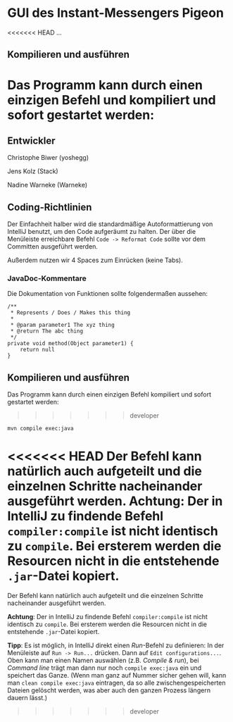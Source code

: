 # GUI des Instant-Messengers Pigeon

<<<<<<< HEAD
...

## Kompilieren und ausführen

Das Programm kann durch einen einzigen Befehl und kompiliert und sofort gestartet werden:
=======
## Entwickler

Christophe Biwer (yoshegg)

Jens Kolz (Stack)

Nadine Warneke (Warneke)

## Coding-Richtlinien

Der Einfachheit halber wird die standardmäßige Autoformattierung von IntelliJ benutzt, um den Code aufgeräumt zu halten. Der über die Menüleiste erreichbare Befehl `Code -> Reformat Code` sollte vor dem Committen ausgeführt werden. 

Außerdem nutzen wir 4 Spaces zum Einrücken (keine Tabs).

### JavaDoc-Kommentare

Die Dokumentation von Funktionen sollte folgendermaßen aussehen:

```
/**
 * Represents / Does / Makes this thing
 * 
 * @param parameter1 The xyz thing
 * @return The abc thing
 */
private void method(Object parameter1) {
    return null
}
```

## Kompilieren und ausführen

Das Programm kann durch einen einzigen Befehl kompiliert und sofort gestartet werden:
>>>>>>> developer
```
mvn compile exec:java
```

<<<<<<< HEAD
Der Befehl kann natürlich auch aufgeteilt und die einzelnen Schritte nacheinander ausgeführt werden. **Achtung**: Der in IntelliJ zu findende Befehl `compiler:compile` ist nicht identisch zu `compile`. Bei ersterem werden die Resourcen nicht in die entstehende `.jar`-Datei kopiert. 
=======
Der Befehl kann natürlich auch aufgeteilt und die einzelnen Schritte nacheinander ausgeführt werden. 

**Achtung**: Der in IntelliJ zu findende Befehl `compiler:compile` ist nicht identisch zu `compile`. Bei ersterem werden die Resourcen nicht in die entstehende `.jar`-Datei kopiert. 

**Tipp**: Es ist möglich, in IntelliJ direkt einen *Run*-Befehl zu definieren: In der Menüleiste auf `Run -> Run...` drücken. Dann auf `Edit configurations...`. Oben kann man einen Namen auswählen (z.B. *Compile & run*), bei *Command line* trägt man dann nur noch `compile exec:java` ein und speichert das Ganze. (Wenn man ganz auf Nummer sicher gehen will, kann man `clean compile exec:java` eintragen, da so alle zwischengespeicherten Dateien gelöscht werden, was aber auch den ganzen Prozess längern dauern lässt.)
>>>>>>> developer
